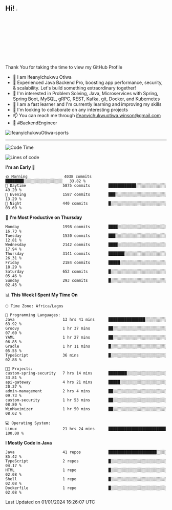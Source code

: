 <!-- BLOG-POST-LIST:START --><!-- BLOG-POST-LIST:END -->

## Hi! <img src="https://media.giphy.com/media/hvRJCLFzcasrR4ia7z/giphy.gif" width="4%"> 

Thank You for taking the time to view my GitHub Profile

- 👋 I am Ifeanyichukwu Otiwa
- 🚀 Experienced Java Backend Pro, boosting app performance, security, & scalability. Let's build something extraordinary together!
- 👀 I'm interested in Problem Solving, Java, Microservices with Spring, Spring Boot, MySQL, gRPC, REST, Kafka, git, Docker, and Kubernetes
- 🌱 I am a fast learner and I'm currently learning and improving my skills
- 💞️ I'm looking to collaborate on any interesting projects
- 📫 You can reach me through ifeanyichukwuotiwa.winson@gmail.com
- 🚀 #BackendEngineer

<p align="left" marginTop="10px"> <img src="https://komarev.com/ghpvc/?username=ifeanyichukwuOtiwa-sports&label=Profile%20views&color=0e75b6&style=for-the-badge" alt="ifeanyichukwuOtiwa-sports" /> </p>

***

<!--START_SECTION:waka-->
![Code Time](http://img.shields.io/badge/Code%20Time-2%2C064%20hrs%204%20mins-blue)

![Lines of code](https://img.shields.io/badge/From%20Hello%20World%20I%27ve%20Written-4.3%20million%20lines%20of%20code-blue)

**I'm an Early 🐤** 

```text
🌞 Morning                4038 commits        ████████░░░░░░░░░░░░░░░░░   33.82 % 
🌆 Daytime                5875 commits        ████████████░░░░░░░░░░░░░   49.20 % 
🌃 Evening                1587 commits        ███░░░░░░░░░░░░░░░░░░░░░░   13.29 % 
🌙 Night                  440 commits         █░░░░░░░░░░░░░░░░░░░░░░░░   03.69 % 
```
📅 **I'm Most Productive on Thursday** 

```text
Monday                   1998 commits        ████░░░░░░░░░░░░░░░░░░░░░   16.73 % 
Tuesday                  1530 commits        ███░░░░░░░░░░░░░░░░░░░░░░   12.81 % 
Wednesday                2142 commits        ████░░░░░░░░░░░░░░░░░░░░░   17.94 % 
Thursday                 3141 commits        ███████░░░░░░░░░░░░░░░░░░   26.31 % 
Friday                   2184 commits        █████░░░░░░░░░░░░░░░░░░░░   18.29 % 
Saturday                 652 commits         █░░░░░░░░░░░░░░░░░░░░░░░░   05.46 % 
Sunday                   293 commits         █░░░░░░░░░░░░░░░░░░░░░░░░   02.45 % 
```


📊 **This Week I Spent My Time On** 

```text
🕑︎ Time Zone: Africa/Lagos

💬 Programming Languages: 
Java                     13 hrs 41 mins      ████████████████░░░░░░░░░   63.92 % 
Groovy                   1 hr 37 mins        ██░░░░░░░░░░░░░░░░░░░░░░░   07.60 % 
YAML                     1 hr 27 mins        ██░░░░░░░░░░░░░░░░░░░░░░░   06.85 % 
Gradle                   1 hr 11 mins        █░░░░░░░░░░░░░░░░░░░░░░░░   05.55 % 
TypeScript               36 mins             █░░░░░░░░░░░░░░░░░░░░░░░░   02.88 % 

🐱‍💻 Projects: 
custom-spring-security   7 hrs 14 mins       ████████░░░░░░░░░░░░░░░░░   33.81 % 
api-gateway              4 hrs 21 mins       █████░░░░░░░░░░░░░░░░░░░░   20.37 % 
admin-management         2 hrs 4 mins        ██░░░░░░░░░░░░░░░░░░░░░░░   09.73 % 
custom-security          1 hr 53 mins        ██░░░░░░░░░░░░░░░░░░░░░░░   08.80 % 
WinMaximizer             1 hr 50 mins        ██░░░░░░░░░░░░░░░░░░░░░░░   08.62 % 

💻 Operating System: 
Linux                    21 hrs 24 mins      █████████████████████████   100.00 % 
```

**I Mostly Code in Java** 

```text
Java                     41 repos            █████████████████████░░░░   85.42 % 
TypeScript               2 repos             █░░░░░░░░░░░░░░░░░░░░░░░░   04.17 % 
HTML                     1 repo              █░░░░░░░░░░░░░░░░░░░░░░░░   02.08 % 
Shell                    1 repo              █░░░░░░░░░░░░░░░░░░░░░░░░   02.08 % 
Dockerfile               1 repo              █░░░░░░░░░░░░░░░░░░░░░░░░   02.08 % 
```




 Last Updated on 01/01/2024 16:26:07 UTC
<!--END_SECTION:waka-->

<!--
<p align="center">
![trophy](https://github-profile-trophy.vercel.app/?username=ifeanyichukwuOtiwa-sports&theme=onedark) (https://github.com/ryo-ma/github-profile-trophy)
</p>
-->

<!---
ifeanyi-otiwa/ifeanyi-otiwa is a ✨ special ✨ repository because its `README.md` (this file) appears on your GitHub profile.
You can click the Preview link to take a look at your changes.
--->

